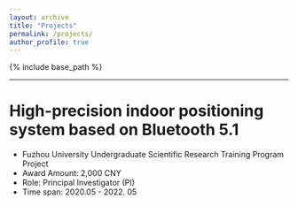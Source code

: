 ```yaml
---
layout: archive
title: "Projects"
permalink: /projects/
author_profile: true
---
```


{% include base_path %}

---

# High-precision indoor positioning system based on Bluetooth 5.1
- Fuzhou University Undergraduate Scientific Research Training Program Project
- Award Amount: 2,000 CNY
- Role: Principal Investigator (PI)
- Time span: 2020.05 - 2022. 05
